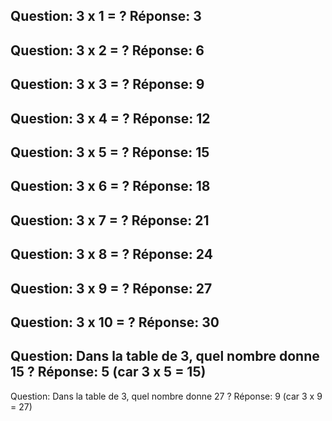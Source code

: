 Question: 3 x 1 = ?
Réponse: 3
---
Question: 3 x 2 = ?
Réponse: 6
---
Question: 3 x 3 = ?
Réponse: 9
---
Question: 3 x 4 = ?
Réponse: 12
---
Question: 3 x 5 = ?
Réponse: 15
---
Question: 3 x 6 = ?
Réponse: 18
---
Question: 3 x 7 = ?
Réponse: 21
---
Question: 3 x 8 = ?
Réponse: 24
---
Question: 3 x 9 = ?
Réponse: 27
---
Question: 3 x 10 = ?
Réponse: 30
---
Question: Dans la table de 3, quel nombre donne 15 ?
Réponse: 5 (car 3 x 5 = 15)
---
Question: Dans la table de 3, quel nombre donne 27 ?
Réponse: 9 (car 3 x 9 = 27)
